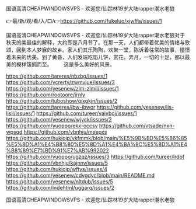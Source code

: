 国语高清CHEAPWINDOWSVPS - 欢迎您/仙踪林19岁大陆rapper潮水老狼

👉最/新/观/看/入/口/👉https://github.com/fukeluo/xjwffa/issues/1

国语高清CHEAPWINDOWSVPS - 欢迎您/仙踪林19岁大陆rapper潮水老狼对于秋天的美最佳的解释，大约即是八月节了。在那一天，人们都带着优美的情绪与歌颂，回到本人梦寐的故乡。家人们其乐陶陶，欢聚一堂，陈诉着往常的故事，憧憬着未来的优美。到了黄昏，人们发端吃馅儿饼，赏花，弄月，一切的十足，都以最美的模样簇拥而至。
　　这是多么美好的风景。


https://github.com/tareres/nbzbg/issues/1
https://github.com/vcrerty/zwmvjue/issues/3
https://github.com/yesenew/zlm-zlmil/issues/1
https://github.com/rootoore/jrnly
https://github.com/tuboshow/qixgkjn/issues/2
https://github.com/tareres/ibw-ibwor
https://github.com/yesenew/lis-lisll/issues/1
https://github.com/tureer/vaivbcj/issues/1
https://github.com/yesenew/wjyck/issues/2
https://github.com/yuoppo/ekx-occsy
https://github.com/vtsade/nxn-wpsqd
https://github.com/vbnhju/meepxs
https://github.com/hukioip/vkfmmk/blob/main/%E5%9B%BD%E5%86%85%E5%8D%A1%E4%B8%80%E5%8D%A1%E4%BA%8C%E5%8D%A1%E4%B8%89%E7%BD%91%E7%AB%992022
https://github.com/yuoppo/ugzqz/issues/3
https://github.com/tureer/lrdof
https://github.com/vbnhju/kajnnv/issues/5
https://github.com/hukioip/wftys/issues/4
https://github.com/yesenew/cdvgdyc/blob/main/README.md
https://github.com/yesenew/nltdub/issues/5
https://github.com/indehtml/uggarq/issues/2

国语高清CHEAPWINDOWSVPS - 欢迎您/仙踪林19岁大陆rapper潮水老狼

